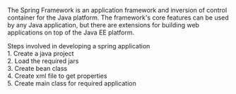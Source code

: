 The Spring Framework is an application framework and inversion of control container for the Java platform. The framework's core features can be used by any Java application, but there are extensions for building web applications on top of the Java EE platform. 

Steps involved in developing a spring application\
    1. Create a java project\
    2. Load the required jars\
    3. Create bean class\
    4. Create xml file to get properties\
    5. Create main class for required application